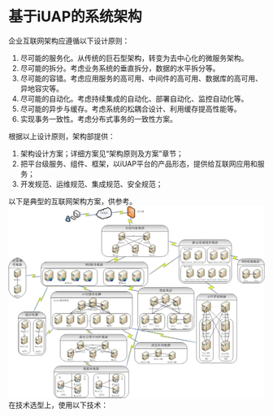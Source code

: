 # 基于iUAP的系统架构


企业互联网架构应遵循以下设计原则：

1.	尽可能的服务化。从传统的巨石型架构，转变为去中心化的微服务架构。
2.	尽可能的拆分。考虑业务系统的垂直拆分，数据的水平拆分等。
3.	尽可能的容错。考虑应用服务的高可用、中间件的高可用、数据库的高可用、异地容灾等。
4.	尽可能的自动化。考虑持续集成的自动化、部署自动化、监控自动化等。
5.	尽可能的异步与缓存。考虑系统的松耦合设计、利用缓存提高性能等。
6.	实现事务一致性。考虑分布式事务的一致性方案。

根据以上设计原则，架构部提供：

1.	架构设计方案；详细方案见“架构原则及方案”章节；
2.	把平台级服务、组件、框架，以iUAP平台的产品形态，提供给互联网应用和服务；
3.	开发规范、运维规范、集成规范、安全规范；

以下是典型的互联网架构方案，供参考。
![互联网部署图](../image/image1.png)
在技术选型上，使用以下技术：
 
